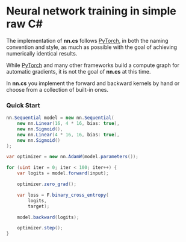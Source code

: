 # Neural network training in simple raw C#

The implementation of **nn.cs** follows [PyTorch](https://github.com/pytorch/pytorch), in both the naming convention and style, as much as possible with the goal of achieving numerically identical results.

While [PyTorch](https://github.com/pytorch/pytorch) and many other frameworks build a compute graph for automatic gradients, it is not the goal of **nn.cs** at this time. 

In **nn.cs** you implement the forward and backward kernels by hand or choose from a collection of built-in ones.

### Quick Start

```csharp
nn.Sequential model = new nn.Sequential(
    new nn.Linear(16, 4 * 16, bias: true),
    new nn.Sigmoid(),
    new nn.Linear(4 * 16, 16, bias: true),
    new nn.Sigmoid()
);

var optimizer = new nn.AdamW(model.parameters());

for (uint iter = 0; iter < 100; iter++) {
    var logits = model.forward(input);

    optimizer.zero_grad();

    var loss = F.binary_cross_entropy(
        logits,
        target);

    model.backward(logits);

    optimizer.step();
}
```
